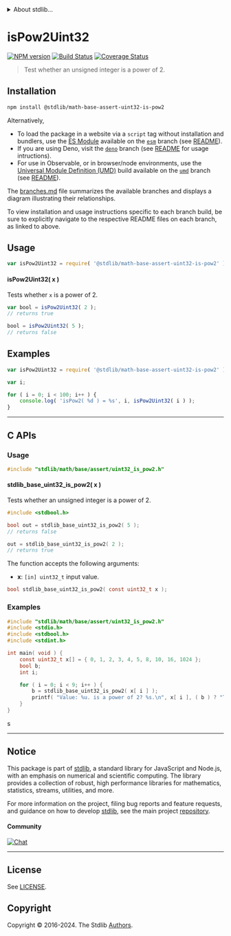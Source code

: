 <!--

@license Apache-2.0

Copyright (c) 2018 The Stdlib Authors.

Licensed under the Apache License, Version 2.0 (the "License");
you may not use this file except in compliance with the License.
You may obtain a copy of the License at

   http://www.apache.org/licenses/LICENSE-2.0

Unless required by applicable law or agreed to in writing, software
distributed under the License is distributed on an "AS IS" BASIS,
WITHOUT WARRANTIES OR CONDITIONS OF ANY KIND, either express or implied.
See the License for the specific language governing permissions and
limitations under the License.

-->


<details>
  <summary>
    About stdlib...
  </summary>
  <p>We believe in a future in which the web is a preferred environment for numerical computation. To help realize this future, we've built stdlib. stdlib is a standard library, with an emphasis on numerical and scientific computation, written in JavaScript (and C) for execution in browsers and in Node.js.</p>
  <p>The library is fully decomposable, being architected in such a way that you can swap out and mix and match APIs and functionality to cater to your exact preferences and use cases.</p>
  <p>When you use stdlib, you can be absolutely certain that you are using the most thorough, rigorous, well-written, studied, documented, tested, measured, and high-quality code out there.</p>
  <p>To join us in bringing numerical computing to the web, get started by checking us out on <a href="https://github.com/stdlib-js/stdlib">GitHub</a>, and please consider <a href="https://opencollective.com/stdlib">financially supporting stdlib</a>. We greatly appreciate your continued support!</p>
</details>

# isPow2Uint32

[![NPM version][npm-image]][npm-url] [![Build Status][test-image]][test-url] [![Coverage Status][coverage-image]][coverage-url] <!-- [![dependencies][dependencies-image]][dependencies-url] -->

> Test whether an unsigned integer is a power of 2.

<section class="installation">

## Installation

```bash
npm install @stdlib/math-base-assert-uint32-is-pow2
```

Alternatively,

-   To load the package in a website via a `script` tag without installation and bundlers, use the [ES Module][es-module] available on the [`esm`][esm-url] branch (see [README][esm-readme]).
-   If you are using Deno, visit the [`deno`][deno-url] branch (see [README][deno-readme] for usage intructions).
-   For use in Observable, or in browser/node environments, use the [Universal Module Definition (UMD)][umd] build available on the [`umd`][umd-url] branch (see [README][umd-readme]).

The [branches.md][branches-url] file summarizes the available branches and displays a diagram illustrating their relationships.

To view installation and usage instructions specific to each branch build, be sure to explicitly navigate to the respective README files on each branch, as linked to above.

</section>

<section class="usage">

## Usage

```javascript
var isPow2Uint32 = require( '@stdlib/math-base-assert-uint32-is-pow2' );
```

#### isPow2Uint32( x )

Tests whether `x` is a power of 2.

```javascript
var bool = isPow2Uint32( 2 );
// returns true

bool = isPow2Uint32( 5 );
// returns false
```

</section>

<!-- /.usage -->

<section class="notes">

</section>

<!-- /.notes -->

<section class="examples">

## Examples

<!-- eslint no-undef: "error" -->

```javascript
var isPow2Uint32 = require( '@stdlib/math-base-assert-uint32-is-pow2' );

var i;

for ( i = 0; i < 100; i++ ) {
    console.log( 'isPow2( %d ) = %s', i, isPow2Uint32( i ) );
}
```

</section>

<!-- /.examples -->

<!-- C interface documentation. -->

* * *

<section class="c">

## C APIs

<!-- Section to include introductory text. Make sure to keep an empty line after the intro `section` element and another before the `/section` close. -->

<section class="intro">

</section>

<!-- /.intro -->

<!-- C usage documentation. -->

<section class="usage">

### Usage

```c
#include "stdlib/math/base/assert/uint32_is_pow2.h"
```

#### stdlib_base_uint32_is_pow2( x )

Tests whether an unsigned integer is a power of 2.

```c
#include <stdbool.h>

bool out = stdlib_base_uint32_is_pow2( 5 );
// returns false

out = stdlib_base_uint32_is_pow2( 2 );
// returns true
```

The function accepts the following arguments:

-   **x**: `[in] uint32_t` input value.

```c
bool stdlib_base_uint32_is_pow2( const uint32_t x );
```

</section>

<!-- /.usage -->

<!-- C API usage notes. Make sure to keep an empty line after the `section` element and another before the `/section` close. -->

<section class="notes">

</section>

<!-- /.notes -->

<!-- C API usage examples. -->

<section class="examples">

### Examples

```c
#include "stdlib/math/base/assert/uint32_is_pow2.h"
#include <stdio.h>
#include <stdbool.h>
#include <stdint.h>

int main( void ) {
    const uint32_t x[] = { 0, 1, 2, 3, 4, 5, 8, 10, 16, 1024 };
    bool b;
    int i;

    for ( i = 0; i < 9; i++ ) {
        b = stdlib_base_uint32_is_pow2( x[ i ] );
        printf( "Value: %u. is a power of 2? %s.\n", x[ i ], ( b ) ? "True" : "False" );
    }
}
```

</section>s

<!-- /.examples -->

</section>

<!-- /.c -->

<!-- Section for related `stdlib` packages. Do not manually edit this section, as it is automatically populated. -->

<section class="related">

</section>

<!-- /.related -->

<!-- Section for all links. Make sure to keep an empty line after the `section` element and another before the `/section` close. -->


<section class="main-repo" >

* * *

## Notice

This package is part of [stdlib][stdlib], a standard library for JavaScript and Node.js, with an emphasis on numerical and scientific computing. The library provides a collection of robust, high performance libraries for mathematics, statistics, streams, utilities, and more.

For more information on the project, filing bug reports and feature requests, and guidance on how to develop [stdlib][stdlib], see the main project [repository][stdlib].

#### Community

[![Chat][chat-image]][chat-url]

---

## License

See [LICENSE][stdlib-license].


## Copyright

Copyright &copy; 2016-2024. The Stdlib [Authors][stdlib-authors].

</section>

<!-- /.stdlib -->

<!-- Section for all links. Make sure to keep an empty line after the `section` element and another before the `/section` close. -->

<section class="links">

[npm-image]: http://img.shields.io/npm/v/@stdlib/math-base-assert-uint32-is-pow2.svg
[npm-url]: https://npmjs.org/package/@stdlib/math-base-assert-uint32-is-pow2

[test-image]: https://github.com/stdlib-js/math-base-assert-uint32-is-pow2/actions/workflows/test.yml/badge.svg?branch=v0.3.0
[test-url]: https://github.com/stdlib-js/math-base-assert-uint32-is-pow2/actions/workflows/test.yml?query=branch:v0.3.0

[coverage-image]: https://img.shields.io/codecov/c/github/stdlib-js/math-base-assert-uint32-is-pow2/main.svg
[coverage-url]: https://codecov.io/github/stdlib-js/math-base-assert-uint32-is-pow2?branch=main

<!--

[dependencies-image]: https://img.shields.io/david/stdlib-js/math-base-assert-uint32-is-pow2.svg
[dependencies-url]: https://david-dm.org/stdlib-js/math-base-assert-uint32-is-pow2/main

-->

[chat-image]: https://img.shields.io/gitter/room/stdlib-js/stdlib.svg
[chat-url]: https://app.gitter.im/#/room/#stdlib-js_stdlib:gitter.im

[stdlib]: https://github.com/stdlib-js/stdlib

[stdlib-authors]: https://github.com/stdlib-js/stdlib/graphs/contributors

[umd]: https://github.com/umdjs/umd
[es-module]: https://developer.mozilla.org/en-US/docs/Web/JavaScript/Guide/Modules

[deno-url]: https://github.com/stdlib-js/math-base-assert-uint32-is-pow2/tree/deno
[deno-readme]: https://github.com/stdlib-js/math-base-assert-uint32-is-pow2/blob/deno/README.md
[umd-url]: https://github.com/stdlib-js/math-base-assert-uint32-is-pow2/tree/umd
[umd-readme]: https://github.com/stdlib-js/math-base-assert-uint32-is-pow2/blob/umd/README.md
[esm-url]: https://github.com/stdlib-js/math-base-assert-uint32-is-pow2/tree/esm
[esm-readme]: https://github.com/stdlib-js/math-base-assert-uint32-is-pow2/blob/esm/README.md
[branches-url]: https://github.com/stdlib-js/math-base-assert-uint32-is-pow2/blob/main/branches.md

[stdlib-license]: https://raw.githubusercontent.com/stdlib-js/math-base-assert-uint32-is-pow2/main/LICENSE

</section>

<!-- /.links -->
